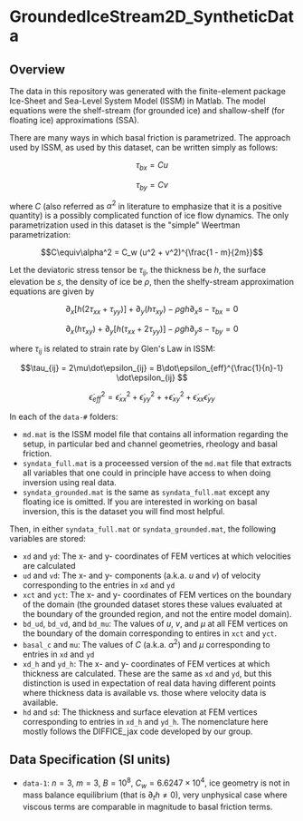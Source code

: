 # GroundedIceStream2D_SyntheticData

## Overview
The data in this repository was generated with the finite-element package Ice-Sheet and Sea-Level System Model (ISSM) in Matlab. The model equations were the shelf-stream (for grounded ice) and shallow-shelf (for floating ice) approximations (SSA).

There are many ways in which basal friction is parametrized. The approach used by ISSM, as used by this dataset, can be written simply as follows:

$$ \tau_{bx} = Cu $$

$$ \tau_{by} = Cv $$ 

where $C$ (also referred as $\alpha^2$ in literature to emphasize that it is a positive quantity) is a possibly complicated function of ice flow dynamics. The only parametrization used in this dataset is the "simple" Weertman parametrization:

$$C\equiv\alpha^2 = C_w (u^2 + v^2)^{\frac{1 - m}{2m}}$$

Let the deviatoric stress tensor be $\tau_{ij}$, the thickness be $h$, the surface elevation be $s$, the density of ice be $\rho$, then the shelfy-stream approximation equations are given by 

$$ \partial_x[h(2\tau_{xx}+\tau_{yy})] + \partial_y(h\tau_{xy}) -\rho g h \partial_x s - \tau_{bx} = 0$$

$$ \partial_x(h\tau_{xy}) + \partial_y[h(\tau_{xx}+2\tau_{yy})] -\rho g h \partial_y s - \tau_{by} = 0$$

where $\tau_{ij}$ is related to strain rate by Glen's Law in ISSM:

$$\tau_{ij} = 2\mu\dot\epsilon_{ij} = B\dot\epsilon_{eff}^{\frac{1}{n}-1} \dot\epsilon_{ij} $$

$$\dot\epsilon_{eff}^2 = \dot\epsilon_{xx}^2 + \dot\epsilon_{yy}^2 + +\dot\epsilon_{xy}^2 + \dot\epsilon_{xx}\dot\epsilon_{yy} $$

In each of the `data-#` folders:
- `md.mat` is the ISSM model file that contains all information regarding the setup, in particular bed and channel geometries, rheology and basal friction.
- `syndata_full.mat` is a proceessed version of the `md.mat` file that extracts all variables that one could in principle have access to when doing inversion using real data.
- `syndata_grounded.mat` is the same as `syndata_full.mat` except any floating ice is omitted. If you are interested in working on basal inversion, this is the dataset you will find most helpful.

Then, in either `syndata_full.mat` or `syndata_grounded.mat`, the following variables are stored:
- `xd` and `yd`: The x- and y- coordinates of FEM vertices at which velocities are calculated
- `ud` and `vd`: The x- and y- components (a.k.a. $u$ and $v$) of velocity corresponding to the entries in `xd` and `yd`
- `xct` and `yct`: The x- and y- coordinates of FEM vertices on the boundary of the domain (the grounded dataset stores these values evaluated at the boundary of the grounded region, and not the entire model domain).
- `bd_ud`, `bd_vd`, and `bd_mu`: The values of $u$, $v$, and $\mu$ at all FEM vertices on the boundary of the domain corresponding to entires in `xct` and `yct`. 
- `basal_c` and `mu`: The values of $C$ (a.k.a. $\alpha^2$) and $\mu$ corresponding to entries in `xd` and `yd`
- `xd_h` and `yd_h`: The x- and y- coordinates of FEM vertices at which thickness are calculated. These are the same as `xd` and `yd`, but this distinction is used in expectation of real data having different points where thickness data is available vs. those where velocity data is available.
- `hd` and `sd`: The thickness and surface elevation at FEM vertices corresponding to entries in `xd_h` and `yd_h`.
The nomenclature here mostly follows the DIFFICE_jax code developed by our group.

## Data Specification (SI units)
- `data-1`: $n=3$, $m=3$, $B=10^8$, $C_w=6.6247\times 10^4$, ice geometry is not in mass balance equilibrium (that is $\partial_t h \neq 0$), very unphysical case where viscous terms are comparable in magnitude to basal friction terms.
